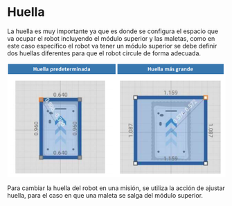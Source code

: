 # Huella

La huella es muy importante ya que es donde se configura el espacio
que va ocupar el robot incluyendo el módulo superior y las maletas,
como en este caso específico el robot va tener un módulo superior
se debe definir dos huellas diferentes para que el robot circule
de forma adecuada.

![Huellas](../.gitbook/assets/huellas.png)

Para cambiar la huella del robot en una misión, se utiliza la acción
de ajustar huella, para el caso en que una maleta se salga del módulo superior.
